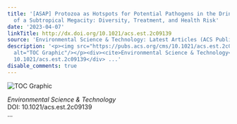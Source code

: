 ```yaml
---
title: '[ASAP] Protozoa as Hotspots for Potential Pathogens in the Drinking Water
  of a Subtropical Megacity: Diversity, Treatment, and Health Risk'
date: '2023-04-07'
linkTitle: http://dx.doi.org/10.1021/acs.est.2c09139
source: 'Environmental Science & Technology: Latest Articles (ACS Publications)'
description: '<p><img src="https://pubs.acs.org/cms/10.1021/acs.est.2c09139/asset/images/medium/es2c09139_0007.gif"
  alt="TOC Graphic"/></p><div><cite>Environmental Science & Technology</cite></div><div>DOI:
  10.1021/acs.est.2c09139</div> ...'
disable_comments: true
---
```

<p><img src="https://pubs.acs.org/cms/10.1021/acs.est.2c09139/asset/images/medium/es2c09139_0007.gif" alt="TOC Graphic"/></p><div><cite>Environmental Science & Technology</cite></div><div>DOI: 10.1021/acs.est.2c09139</div> ...